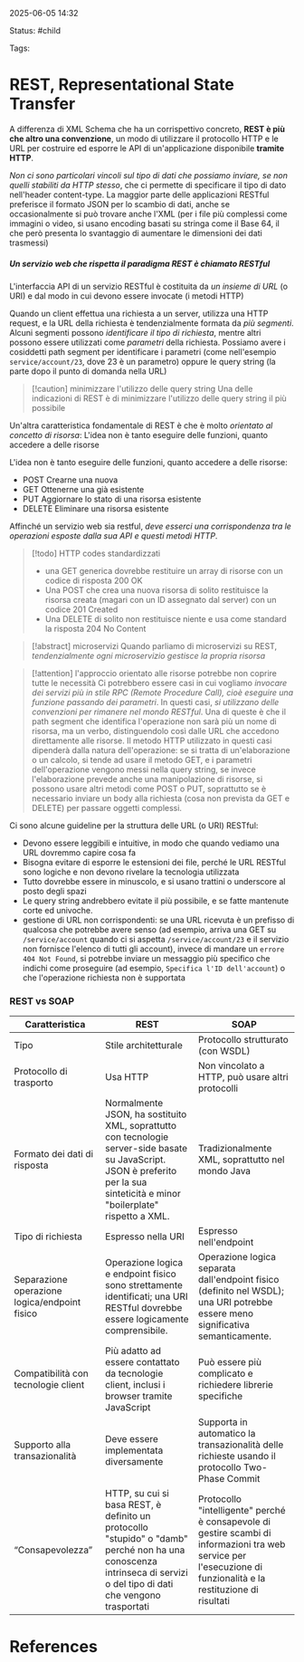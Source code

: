 2025-06-05 14:32

Status: #child 

Tags:
# REST, Representational State Transfer

A differenza di XML Schema che ha un corrispettivo concreto, **REST è più che altro una convenzione**, un modo di utilizzare il protocollo HTTP e le URL per costruire ed esporre le API di un'applicazione disponibile **tramite HTTP**.

*Non ci sono particolari vincoli sul tipo di dati che possiamo inviare, se non quelli stabiliti da HTTP stesso*, che ci permette di specificare il tipo di dato nell'header content-type. La maggior parte delle applicazioni RESTful preferisce il formato JSON per lo scambio di dati, anche se occasionalmente si può trovare anche l'XML (per i file più complessi come immagini o video, si usano encoding basati su stringa come il Base 64, il che però presenta lo svantaggio di aumentare le dimensioni dei dati trasmessi)
##### *Un servizio web che rispetta il paradigma REST è chiamato RESTful*
L'interfaccia API di un servizio RESTful è costituita da *un insieme di URL* (o URI) e dal modo in cui devono essere invocate (i metodi HTTP)

Quando un client effettua una richiesta a un server, utilizza una HTTP request, e la URL della richiesta è tendenzialmente formata da *più segmenti*. Alcuni segmenti possono *identificare il tipo di richiesta*, mentre altri possono essere utilizzati come *parametri* della richiesta. Possiamo avere i cosiddetti path segment per identificare i parametri (come nell'esempio `service/account/23`, dove 23 è un parametro) oppure le query string (la parte dopo il punto di domanda nella URL)

> [!caution] minimizzare l'utilizzo delle query string
> Una delle indicazioni di REST è di minimizzare l'utilizzo delle query string il più possibile

Un'altra caratteristica fondamentale di REST è che è molto *orientato al concetto di risorsa*: L'idea non è tanto eseguire delle funzioni, quanto accedere a delle risorse

L'idea non è tanto eseguire delle funzioni, quanto accedere a delle risorse:
- POST Crearne una nuova
- GET Ottenerne una già esistente
- PUT Aggiornare lo stato di una risorsa esistente
- DELETE Eliminare una risorsa esistente

Affinché un servizio web sia restful, *deve esserci una corrispondenza tra le operazioni esposte dalla sua API e questi metodi HTTP*.

> [!todo] HTTP codes standardizzati
> - una GET generica dovrebbe restituire un array di risorse con un codice di risposta 200 OK
> - Una POST che crea una nuova risorsa di solito restituisce la risorsa creata (magari con un ID assegnato dal server) con un codice 201 Created
> - Una DELETE di solito non restituisce niente e usa come standard la risposta 204 No Content

> [!abstract] microservizi
> Quando parliamo di microservizi su REST, *tendenzialmente ogni microservizio gestisce la propria risorsa*

> [!attention] l'approccio orientato alle risorse potrebbe non coprire tutte le necessità
> Ci potrebbero essere casi in cui vogliamo *invocare dei servizi più in stile RPC (Remote Procedure Call), cioè eseguire una funzione passando dei parametri*. In questi casi, *si utilizzano delle convenzioni per rimanere nel mondo RESTful*.
> Una di queste è che il path segment che identifica l'operazione non sarà più un nome di risorsa, ma un verbo, distinguendolo così dalle URL che accedono direttamente alle risorse. Il metodo HTTP utilizzato in questi casi dipenderà dalla natura dell'operazione: se si tratta di un'elaborazione o un calcolo, si tende ad usare il metodo GET, e i parametri dell'operazione vengono messi nella query string, se invece l'elaborazione prevede anche una manipolazione di risorse, si possono usare altri metodi come POST o PUT, soprattutto se è necessario inviare un body alla richiesta (cosa non prevista da GET e DELETE) per passare oggetti complessi.

Ci sono alcune guideline per la struttura delle URL (o URI) RESTful:
- Devono essere leggibili e intuitive, in modo che quando vediamo una URL dovremmo capire cosa fa
- Bisogna evitare di esporre le estensioni dei file, perché le URL RESTful sono logiche e non devono rivelare la tecnologia utilizzata
- Tutto dovrebbe essere in minuscolo, e si usano trattini o underscore al posto degli spazi
- Le query string andrebbero evitate il più possibile, e se fatte mantenute corte ed univoche.
- gestione di URL non corrispondenti: se una URL ricevuta è un prefisso di qualcosa che potrebbe avere senso (ad esempio, arriva una GET su `/service/account` quando ci si aspetta `/service/account/23` e il servizio non fornisce l'elenco di tutti gli account), invece di mandare un `errore 404 Not Found`, si potrebbe inviare un messaggio più specifico che indichi come proseguire (ad esempio, `Specifica l'ID dell'account`) o che l'operazione richiesta non è supportata
### REST vs SOAP
| Caratteristica                                | REST                                                                                                                                                                            | SOAP                                                                                                                                                             |
| --------------------------------------------- | ------------------------------------------------------------------------------------------------------------------------------------------------------------------------------- | ---------------------------------------------------------------------------------------------------------------------------------------------------------------- |
| Tipo                                          | Stile architetturale                                                                                                                                                            | Protocollo strutturato (con WSDL)                                                                                                                                |
| Protocollo di trasporto                       | Usa HTTP                                                                                                                                                                        | Non vincolato a HTTP, può usare altri protocolli                                                                                                                 |
| Formato dei dati di risposta                  | Normalmente JSON, ha sostituito XML, soprattutto con tecnologie server-side basate su JavaScript. JSON è preferito per la sua sinteticità e minor "boilerplate" rispetto a XML. | Tradizionalmente XML, soprattutto nel mondo Java                                                                                                                 |
| Tipo di richiesta                             | Espresso nella URI                                                                                                                                                              | Espresso nell'endpoint                                                                                                                                           |
| Separazione operazione logica/endpoint fisico | Operazione logica e endpoint fisico sono strettamente identificati; una URI RESTful dovrebbe essere logicamente comprensibile.                                                  | Operazione logica separata dall'endpoint fisico (definito nel WSDL); una URI potrebbe essere meno significativa semanticamente.                                  |
| Compatibilità con tecnologie client           | Più adatto ad essere contattato da tecnologie client, inclusi i browser tramite JavaScript                                                                                      | Può essere più complicato e richiedere librerie specifiche                                                                                                       |
| Supporto alla transazionalità                 | Deve essere implementata diversamente                                                                                                                                           | Supporta in automatico la transazionalità delle richieste usando il protocollo Two-Phase Commit                                                                  |
| “Consapevolezza”                              | HTTP, su cui si basa REST, è definito un protocollo "stupido" o "damb" perché non ha una conoscenza intrinseca di servizi o del tipo di dati che vengono trasportati            | Protocollo "intelligente" perché è consapevole di gestire scambi di informazioni tra web service per l'esecuzione di funzionalità e la restituzione di risultati |

# References
